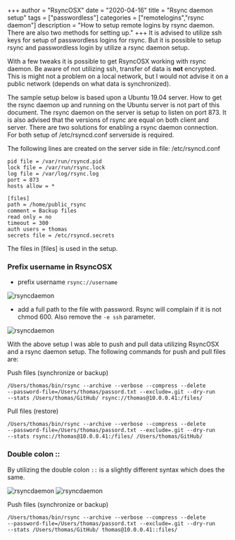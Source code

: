 +++
author = "RsyncOSX"
date = "2020-04-16"
title =  "Rsync daemon setup"
tags = ["passwordless"]
categories = ["remotelogins","rsync daemon"]
description = "How to setup remote logins by rsync daemon. There are also two methods for setting up."
+++
It is advised to utilize ssh keys for setup of passwordless logins for rsync. But it is possible to setup rsync and passwordless login by utilize a rsync daemon setup.

With a few tweaks it is possible to get RsyncOSX working with rsync daemon. Be aware of not utilizing ssh, transfer of data is **not** encrypted. This is might not a problem on a local network, but I would not advise it on a public network (depends on what data is synchronized).

The sample setup below is based upon a Ubuntu 19.04 server. How to get the rsync daemon up and running on the Ubuntu server is not part of this document. The rsync daemon on the server is setup to listen on port 873. It is also advised that the versions of rsync are equal on both client and server. There are two solutions for enabling a rsync daemon connection. For both setup of /etc/rsyncd.conf serverside is required.

The following lines are created on the server side in file: /etc/rsyncd.conf
```
pid file = /var/run/rsyncd.pid
lock file = /var/run/rsync.lock
log file = /var/log/rsync.log
port = 873
hosts allow = *
```
```
[files]
path = /home/public_rsync
comment = Backup files
read only = no
timeout = 300
auth users = thomas
secrets file = /etc/rsyncd.secrets
```

The files in [files] is used in the setup.

### Prefix username in RsyncOSX

- prefix username `rsync://username`

![rsyncdaemon](/images/RsyncOSX/master/rsyncdaemon/rsyncdaemon1.png)

- add a full path to the file with password. Rsync will complain if it is not chmod 600. Also remove the `-e ssh` parameter.

![rsyncdaemon](/images/RsyncOSX/master/rsyncdaemon/rsyncdaemon2.png)

With the above setup I was able to push and pull data utilizing RsyncOSX and a rsync daemon setup. The following commands for push and pull files are:

Push files (synchronize or backup)
```
/Users/thomas/bin/rsync --archive --verbose --compress --delete
--password-file=/Users/thomas/passord.txt --exclude=.git --dry-run
--stats /Users/thomas/GitHub/ rsync://thomas@10.0.0.41:/files/
```
Pull files (restore)
```
/Users/thomas/bin/rsync --archive --verbose --compress --delete
--password-file=/Users/thomas/passord.txt --exclude=.git --dry-run
--stats rsync://thomas@10.0.0.41:/files/ /Users/thomas/GitHub/
```
### Double colon ::

By utilizing the double colon `::` is a slightly different syntax which does the same.  

![rsyncdaemon](/images/RsyncOSX/master/rsyncdaemon/rsyncdaemon3.png)
![rsyncdaemon](/images/RsyncOSX/master/rsyncdaemon/rsyncdaemon4.png)

Push files (synchronize or backup)
```
/Users/thomas/bin/rsync --archive --verbose --compress --delete
--password-file=/Users/thomas/passord.txt --exclude=.git --dry-run
--stats /Users/thomas/GitHub/ thomas@10.0.0.41::files/
```
